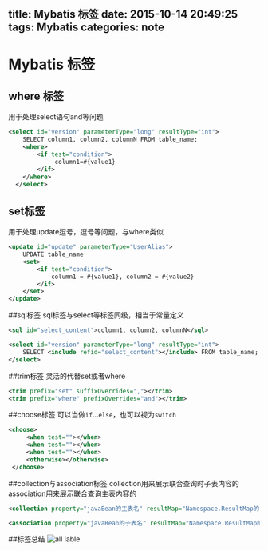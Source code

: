 ﻿title: Mybatis 标签
date: 2015-10-14 20:49:25
tags: Mybatis
categories: note
---


# Mybatis 标签
## where 标签
用于处理select语句and等问题
```xml
<select id="version" parameterType="long" resultType="int">
	SELECT column1, column2, columnN FROM table_name;
	<where>
	  	<if test="condition">
	  		 column1=#{value1}
	  	</if>
  	</where>
  </select>

```

## set标签
用于处理update逗号，逗号等问题，与where类似
```xml
<update id="update" parameterType="UserAlias">
    UPDATE table_name 
    <set>
        <if test="condition">
	        column1 = #{value1}, column2 = #{value2}
	  	</if>
    </set>
</update>
```

##sql标签
sql标签与select等标签同级，相当于常量定义
```xml
<sql id="select_content">column1, column2, columnN</sql>

<select id="version" parameterType="long" resultType="int">
	SELECT <include refid="select_content"></include> FROM table_name;
</select>
```
<!--more-->
##trim标签
灵活的代替set或者where
```xml
<trim prefix="set" suffixOverrides=","></trim>
<trim prefix="where" prefixOverrides="and"></trim>
```

##choose标签
可以当做`if`...`else`，也可以视为`switch`
```xml
<choose>
	 <when test=""></when>
	 <when test=""></when>
	 <when test=""></when>
	 <otherwise></otherwise>
 </choose>
```

##collection与association标签
collection用来展示联合查询时子表内容的
association用来展示联合查询主表内容的
```xml
<collection property="javaBean的主表名" resultMap="Namespace.ResultMap的id"/>

<association property="javaBean的子表名" resultMap="Namespace.ResultMap的id></association>
```

##标签总结
![all lable][1]


  [1]: http://7xilc8.com1.z0.glb.clouddn.com/Mybaits%E6%A0%87%E7%AD%BE.png